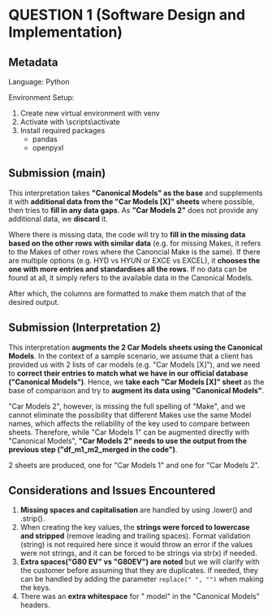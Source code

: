# QUESTION 1 (Software Design and Implementation)

## Metadata

Language: Python

Environment Setup:

1. Create new virtual environment with venv
2. Activate with <venv name>\scripts\activate
3. Install required packages
    - pandas
    - openpyxl


## Submission (main)

This interpretation takes **"Canonical Models" as the base** and supplements it with **additional data from the "Car Models [X]" sheets** where possible, then tries to **fill in any data gaps**. As **"Car Models 2"** does not provide any additional data, we **discard** it.

Where there is missing data, the code will try to **fill in the missing data based on the other rows with similar data** (e.g. for missing Makes, it refers to the Makes of other rows where the Canoncial Make is the same). If there are multiple options (e.g. HYD vs HYUN or EXCE vs EXCEL), it **chooses the one with more entries and standardises all the rows**. If no data can be found at all, it simply refers to the available data in the Canonical Models.

After which, the columns are formatted to make them match that of the desired output.


## Submission (Interpretation 2)

This interpretation **augments the 2 Car Models sheets using the Canonical Models**. In the context of a sample scenario, we assume that a client has provided us with 2 lists of car models (e.g. "Car Models [X]"), and we need to **correct their entries to match what we have in our official database ("Canonical Models")**. Hence, we **take each "Car Models [X]" sheet** as the base of comparison and try to **augment its data using "Canonical Models"**.

"Car Models 2", however, is missing the full spelling of "Make", and we cannot eliminate the possibility that different Makes use the same Model names, which affects the reliability of the key used to compare between sheets. Therefore, while "Car Models 1" can be augmented directly with "Canonical Models", **"Car Models 2" needs to use the output from the previous step ("df_m1_m2_merged in the code")**.

2 sheets are produced, one for "Car Models 1" and one for "Car Models 2".


## Considerations and Issues Encountered

1. **Missing spaces and capitalisation** are handled by using .lower() and .strip().
2. When creating the key values, the **strings were forced to lowercase and stripped** (remove leading and trailing spaces). Format validation (string) is not required here since it would throw an error if the values were not strings, and it can be forced to be strings via str(x) if needed.
3. **Extra spaces("G80 EV" vs "G80EV") are noted** but we will clarify with the customer before assuming that they are duplicates. If needed, they can be handled by adding the parameter `replace(" ", "")` when making the keys.
4. There was an **extra whitespace** for " model" in the "Canonical Models" headers.